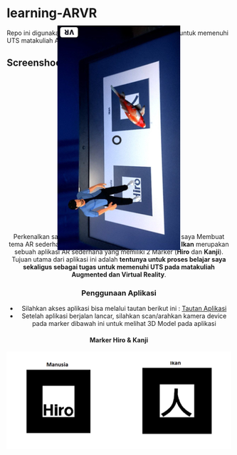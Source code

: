 # learning-ARVR
Repo ini digunakan untuk belajar tentang ARVR dan dibuat untuk memenuhi UTS matakuliah Augmented dan Virtual Reality

## Screenshoot Aplikasi
<div align="center">
    <img src="assets/screenshoot.jpg" alt="screenshoot Image" width="700" style="transform: rotate(-90deg);"
</div>

## Hallo semuanya 👋
Perkenalkan saya: Aziz Arif Rizaldi ([@azizarizaldi](https://github.com/azizarizaldi/)). Disini saya Membuat tema AR sederhana yaitu __Manusia dan Ikan__.
__Manusia dan Ikan__ merupakan sebuah aplikasi AR sederhana yang memiliki 2 Marker (__Hiro__ dan __Kanji__).
Tujuan utama dari aplikasi ini adalah __tentunya untuk proses belajar saya sekaligus sebagai tugas untuk memenuhi UTS pada matakuliah Augmented dan Virtual Reality__. 


### Penggunaan Aplikasi

- Silahkan akses aplikasi bisa melalui tautan berikut ini : [Tautan Aplikasi](https://smooth-mountainous-drum.glitch.me/)
- Setelah aplikasi berjalan lancar, silahkan scan/arahkan kamera device pada marker dibawah ini untuk melihat 3D Model pada aplikasi

#### Marker Hiro & Kanji
<div align="center">
<img src="assets/paper.png" alt="Image Paper" width="700"/>
</div>